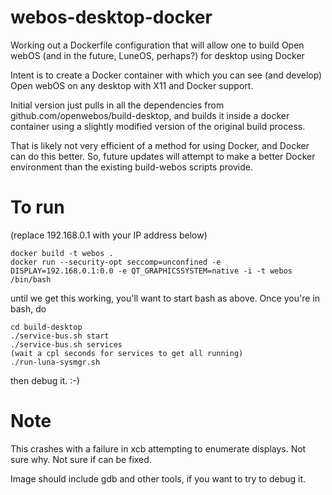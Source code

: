 # webos-desktop-docker

Working out a Dockerfile configuration that will allow one to build Open webOS (and in the future,
LuneOS, perhaps?) for desktop using Docker

Intent is to create a Docker container with which you can see (and develop) Open webOS on any
desktop with X11 and Docker support.

Initial version just pulls in all the dependencies from github.com/openwebos/build-desktop, and
builds it inside a docker container using a slightly modified version of the original build process.

That is likely not very efficient of a method for using Docker, and Docker can do this better.
So, future updates will attempt to make a better Docker environment than the existing build-webos
scripts provide.

# To run

(replace 192.168.0.1 with your IP address below)

    docker build -t webos .
    docker run --security-opt seccomp=unconfined -e DISPLAY=192.168.0.1:0.0 -e QT_GRAPHICSSYSTEM=native -i -t webos /bin/bash

until we get this working, you'll want to start bash as above.  Once you're in bash, do

    cd build-desktop
    ./service-bus.sh start
    ./service-bus.sh services
    (wait a cpl seconds for services to get all running)
    ./run-luna-sysmgr.sh

then debug it. :-)


# Note
This crashes with a failure in xcb attempting to enumerate displays.  Not sure why. Not sure if can be fixed.

Image should include gdb and other tools, if you want to try to debug it.

